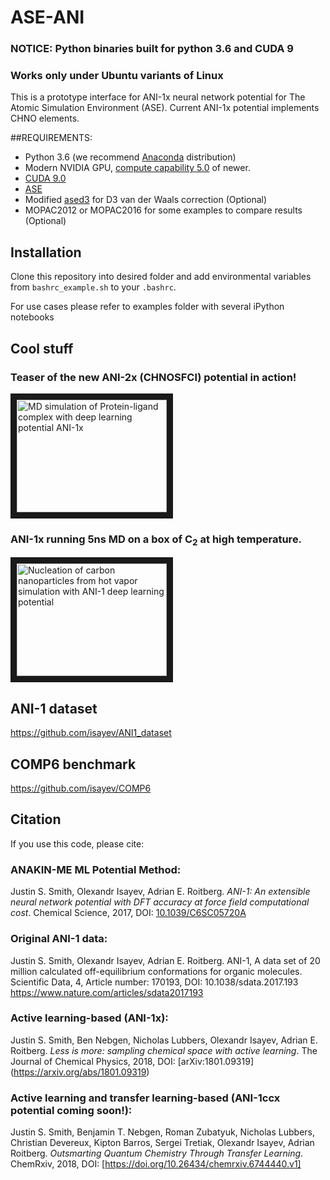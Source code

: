 # ASE-ANI

### NOTICE: Python binaries built for python 3.6 and CUDA 9
### Works only under Ubuntu variants of Linux 

This is a prototype interface for ANI-1x neural network potential for The Atomic Simulation Environment (ASE). Current ANI-1x potential implements CHNO elements.

##REQUIREMENTS:
* Python 3.6 (we recommend [Anaconda](https://www.continuum.io/downloads) distribution)
* Modern NVIDIA GPU, [compute capability 5.0](https://developer.nvidia.com/cuda-gpus) of newer.
* [CUDA 9.0](https://developer.nvidia.com/cuda-downloads)
* [ASE](https://wiki.fysik.dtu.dk/ase/index.html)
* Modified [ased3](https://github.com/isayev/ased3) for D3 van der Waals correction (Optional) 
* MOPAC2012 or MOPAC2016 for some examples to compare results (Optional) 

## Installation
Clone this repository into desired folder and add environmental variables from `bashrc_example.sh` to your `.bashrc`. 

For use cases please refer to examples folder with several iPython notebooks

## Cool stuff
### Teaser of the new ANI-2x (CHNOSFCl) potential in action! 
<a href="https://www.youtube.com/watch?v=37Ba9hxEnHI" target="_blank"><img src="http://img.youtube.com/vi/37Ba9hxEnHI/0.jpg" 
alt="MD simulation of Protein-ligand complex with deep learning potential ANI-1x" width="240" height="180" border="10" /></a>

### ANI-1x running 5ns MD on a box of C<sub>2</sub> at high temperature.
<a href="https://www.youtube.com/watch?v=DRVMH5u8EA0" target="_blank"><img src="http://img.youtube.com/vi/DRVMH5u8EA0/0.jpg" 
alt="Nucleation of carbon nanoparticles from hot vapor simulation with ANI-1 deep learning potential" width="240" height="180" border="10" /></a>

## ANI-1 dataset
https://github.com/isayev/ANI1_dataset

## COMP6 benchmark
https://github.com/isayev/COMP6

## Citation
If you use this code, please cite:

### ANAKIN-ME ML Potential Method:
Justin S. Smith, Olexandr Isayev, Adrian E. Roitberg. *ANI-1: An extensible neural network potential with DFT accuracy at force field computational cost*. Chemical Science, 2017, DOI: [10.1039/C6SC05720A](http://pubs.rsc.org/en/content/articlelanding/2017/sc/c6sc05720a)

### Original ANI-1 data:
Justin S. Smith, Olexandr Isayev, Adrian E. Roitberg. ANI-1, A data set of 20 million calculated off-equilibrium conformations for organic molecules. Scientific Data, 4, Article number: 170193, DOI: 10.1038/sdata.2017.193 https://www.nature.com/articles/sdata2017193

### Active learning-based (ANI-1x):
Justin S. Smith, Ben Nebgen, Nicholas Lubbers, Olexandr Isayev, Adrian E. Roitberg. *Less is more: sampling chemical space with active learning*. The Journal of Chemical Physics, 2018, DOI: [arXiv:1801.09319] (https://arxiv.org/abs/1801.09319)

### Active learning and transfer learning-based (ANI-1ccx potential coming soon!):
Justin S. Smith, Benjamin T. Nebgen, Roman Zubatyuk, Nicholas Lubbers, Christian Devereux, Kipton Barros, Sergei Tretiak, Olexandr Isayev, Adrian Roitberg. *Outsmarting Quantum Chemistry Through Transfer Learning*. ChemRxiv, 2018, DOI: [https://doi.org/10.26434/chemrxiv.6744440.v1]
